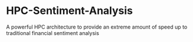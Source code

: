 # HPC-Sentiment-Analysis
A powerful HPC architecture to provide an extreme amount of speed up to traditional financial sentiment analysis
